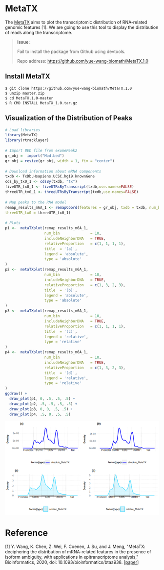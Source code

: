 # MetaTX

The [MetaTX](https://github.com/yue-wang-biomath/MetaTX.1.0) aims to plot the transcriptomic distribution of RNA-related genomic features [1]. We are going to use this tool to display the distribution of reads along the transcriptome.



> **Issue:**
>
> Fail to install the package from Github using devtools.
>
> Repo address: https://github.com/yue-wang-biomath/MetaTX.1.0



## Install MetaTX

```shell
$ git clone https://github.com/yue-wang-biomath/MetaTX.1.0
$ unzip master.zip
$ cd MetaTX.1.0-master
$ R CMD INSTALL MetaTX_1.0.tar.gz
```



## Visualization of the Distribution of Peaks

```R
# Load libraries
library(MetaTX)
library(rtracklayer)

# Import BED file from exomePeak2
gr_obj =  import("Mod.bed")
gr_obj = resize(gr_obj, width = 1, fix = "center")

# Download information about mRNA components
txdb <- TxDb.Hsapiens.UCSC.hg19.knownGene
cds_by_tx0_1 <- cdsBy(txdb, "tx")
fiveUTR_tx0_1 <- fiveUTRsByTranscript(txdb,use.names=FALSE)
threeUTR_tx0_1 <- threeUTRsByTranscript(txdb,use.names=FALSE)

# Map peaks to the RNA model
remap_results_m6A_1 <- remapCoord(features = gr_obj, txdb = txdb, num_bin = 10, includeNeighborDNA = TRUE, cds_by_tx0 = cds_by_tx0_1, fiveUTR_tx0 = fiveUTR_tx0_1,
threeUTR_tx0 = threeUTR_tx0_1) 

# Plots
p1 <-  metaTXplot(remap_results_m6A_1,
                  num_bin              = 10,
                  includeNeighborDNA   = TRUE,
                  relativeProportion   = c(1, 1, 1, 1),
                  title  = '(a)',
                  legend = 'absolute',
                  type = 'absolute'
)
p2 <-  metaTXplot(remap_results_m6A_1,
                  num_bin              = 10,
                  includeNeighborDNA   = TRUE,
                  relativeProportion   = c(1, 3, 2, 3),
                  title  = '(b)',
                  legend = 'absolute',
                  type = 'absolute'
)
p3 <-  metaTXplot(remap_results_m6A_1,
                  num_bin              = 10,
                  includeNeighborDNA   = TRUE,
                  relativeProportion   = c(1, 1, 1, 1),
                  title  = '(c)',
                  legend = 'relative',
                  type = 'relative'
)
p4 <-  metaTXplot(remap_results_m6A_1,
                  num_bin              = 10,
                  includeNeighborDNA   = TRUE,
                  relativeProportion   = c(1, 3, 2, 3),
                  title  = '(d)',
                  legend = 'relative',
                  type = 'relative'
)
ggdraw() +
  draw_plot(p1, 0, .5, .5, .5) +
  draw_plot(p2, .5, .5, .5, .5) +
  draw_plot(p3, 0, 0, .5, .5) +     
  draw_plot(p4, .5, 0, .5, .5)
```



![igv_app](../assets/images/M3/distributionOfPeaks.png)

# Reference

[1] Y. Wang, K. Chen, Z. Wei, F. Coenen, J. Su, and J. Meng, "MetaTX: deciphering the distribution of mRNA-related features in the presence of isoform ambiguity, with applications in epitranscriptome analysis," Bioinformatics, 2020, doi: 10.1093/bioinformatics/btaa938. [[paper](https://academic.oup.com/bioinformatics/advance-article-abstract/doi/10.1093/bioinformatics/btaa938/5949013?redirectedFrom=fulltext)]

